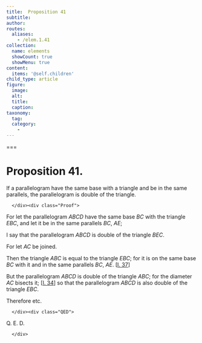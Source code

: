 ```yaml
---
title:  Proposition 41
subtitle: 
author:
routes:
  aliases:
    - /elem.1.41
collection:
  name: elements
  showCount: true
  showMenu: true
content:
  items: '@self.children'
child_type: article
figure:
  image:
  alt:
  title:
  caption:
taxonomy:
  tag:
  category:
    - 
---
```




===

<h1>Proposition 41.</h1><div class="Enunc">
       
<p>If a parallelogram have the same base with a triangle and be in the same parallels, the parallelogram is double of the triangle.</p>

      </div><div class="Proof">
       
<p>For let the parallelogram <em>ABCD</em> have the same base <em>BC</em> with the triangle <em>EBC</em>, and let it be in the same parallels <em>BC</em>, <em>AE</em>;</p>

       
<p>I say that the parallelogram <em>ABCD</em> is double of the triangle <em>BEC</em>.</p>

       
<p>For let <em>AC</em> be joined.</p>

       
<p>Then the triangle <em>ABC</em> is equal to the triangle <em>EBC</em>; for it is on the same base <em>BC</em> with it and in the same parallels <em>BC</em>, <em>AE</em>. [<a href="/elem.1.37">I. 37</a>] </p>

       
<p>But the parallelogram <em>ABCD</em> is double of the triangle <em>ABC</em>; <span class="center">for the diameter <em>AC</em> bisects it; [<a href="/elem.1.34">I. 34</a>]</span> so that the parallelogram <em>ABCD</em> is also double of the triangle <em>EBC</em>.</p>

       
<p>Therefore etc.</p>

      </div><div class="QED">
       
<p>Q. E. D.</p>

      </div>

